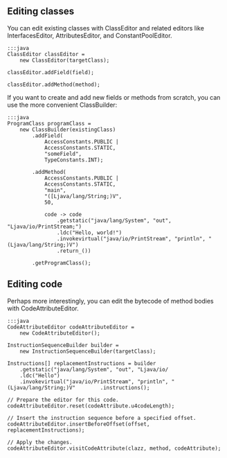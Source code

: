 ## Editing classes

You can edit existing classes with ClassEditor and related editors like
InterfacesEditor, AttributesEditor, and ConstantPoolEditor.

    :::java
    ClassEditor classEditor =
        new ClassEditor(targetClass);

    classEditor.addField(field);
    
    classEditor.addMethod(method);

If you want to create and add new fields or methods from scratch, you can use
the more convenient ClassBuilder:

    :::java
    ProgramClass programClass =
        new ClassBuilder(existingClass)
            .addField(
                AccessConstants.PUBLIC |
                AccessConstants.STATIC,
                "someField",
                TypeConstants.INT);

            .addMethod(
                AccessConstants.PUBLIC |
                AccessConstants.STATIC,
                "main",
                "([Ljava/lang/String;)V",
                50,

                code -> code
                    .getstatic("java/lang/System", "out", "Ljava/io/PrintStream;")
                    .ldc("Hello, world!")
                    .invokevirtual("java/io/PrintStream", "println", "(Ljava/lang/String;)V")
                    .return_())

            .getProgramClass();

## Editing code

Perhaps more interestingly, you can edit the bytecode of method bodies with
CodeAttributeEditor.

    :::java
    CodeAttributeEditor codeAttributeEditor =
        new CodeAttributeEditor();

    InstructionSequenceBuilder builder =
        new InstructionSequenceBuilder(targetClass);

    Instructions[] replacementInstructions = builder
        .getstatic("java/lang/System", "out", "Ljava/io/
        .ldc("Hello")
        .invokevirtual("java/io/PrintStream", "println", "(Ljava/lang/String;)V"        .instructions();

    // Prepare the editor for this code.
    codeAttributeEditor.reset(codeAttribute.u4codeLength);

    // Insert the instruction sequence before a specified offset.
    codeAttributeEditor.insertBeforeOffset(offset, replacementInstructions);

    // Apply the changes.
    codeAttributeEditor.visitCodeAttribute(clazz, method, codeAttribute);
